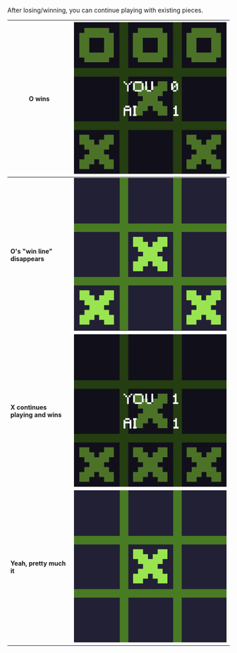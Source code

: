 After losing/winning, you can continue playing with existing pieces.


 O wins | ![O win](https://github.com/enchantmenttable/tic-tac-toe-godot/blob/master/screenshots/screenshot1.png)
 --- | ---
**O's "win line" disappears** | ![O's "win line" disappears](https://github.com/enchantmenttable/tic-tac-toe-godot/blob/master/screenshots/screenshot2.png)
**X continues playing and wins** | ![X continues playing and wins](https://github.com/enchantmenttable/tic-tac-toe-godot/blob/master/screenshots/screenshot3.png)
**Yeah, pretty much it** | ![Yeah, pretty much it](https://github.com/enchantmenttable/tic-tac-toe-godot/blob/master/screenshots/screenshot4.png)
